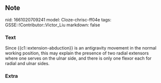 ## Note
nid: 1661020709241
model: Cloze-chrisc-ff04e
tags: GSSE::!Contributor::Victor_Liu
markdown: false

### Text
Since {{c1::extension-abduction}} is an antigravity movement in the normal working position, this may explain the presence of two radial extensors where one serves on the ulnar side, and there is only one flexor each for radial and ulnar sides.

### Extra

